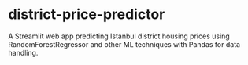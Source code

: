 # district-price-predictor
A Streamlit web app predicting Istanbul district housing prices using RandomForestRegressor and other ML techniques with Pandas for data handling.
